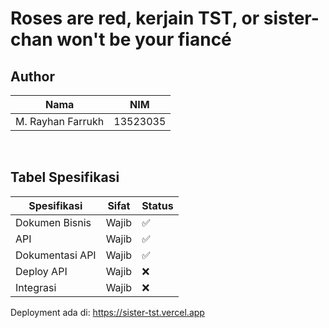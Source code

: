 # Roses are red, kerjain TST, or sister-chan won't be your fiancé

## Author
| Nama              | NIM      |
| ----------------- | -------- |
| M. Rayhan Farrukh | 13523035 |

<br>

## Tabel Spesifikasi
| Spesifikasi          | Sifat | Status |
| -------------------- | ----- | ------ |
| Dokumen Bisnis | Wajib | ✅ |
| API  | Wajib | ✅ |
| Dokumentasi API  | Wajib | ✅ |
| Deploy API  | Wajib | ❌ |
| Integrasi | Wajib | ❌ |

Deployment ada di: https://sister-tst.vercel.app
